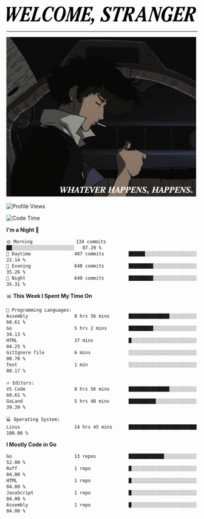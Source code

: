 <picture>
  <source media="(prefers-color-scheme: dark)" srcset="./headers/welcome_white.png">
  <img alt="WELCOME, STRANGER" src="./headers/welcome.png" width="500">
</picture>

<hr>

![Whatever happens, happens](./whatever_happens.gif)

![Profile Views](https://komarev.com/ghpvc/?username=darleet&color=blue)

<!--START_SECTION:waka-->
![Code Time](http://img.shields.io/badge/Code%20Time-126%20hrs%2059%20mins-blue)

**I'm a Night 🦉** 

```text
🌞 Morning                134 commits         ██░░░░░░░░░░░░░░░░░░░░░░░   07.29 % 
🌆 Daytime                407 commits         ██████░░░░░░░░░░░░░░░░░░░   22.14 % 
🌃 Evening                648 commits         █████████░░░░░░░░░░░░░░░░   35.26 % 
🌙 Night                  649 commits         █████████░░░░░░░░░░░░░░░░   35.31 % 
```


📊 **This Week I Spent My Time On** 

```text
💬 Programming Languages: 
Assembly                 8 hrs 56 mins       ███████████████░░░░░░░░░░   60.61 % 
Go                       5 hrs 2 mins        █████████░░░░░░░░░░░░░░░░   34.13 % 
HTML                     37 mins             █░░░░░░░░░░░░░░░░░░░░░░░░   04.25 % 
GitIgnore file           6 mins              ░░░░░░░░░░░░░░░░░░░░░░░░░   00.70 % 
Text                     1 min               ░░░░░░░░░░░░░░░░░░░░░░░░░   00.17 % 

🔥 Editors: 
VS Code                  8 hrs 56 mins       ███████████████░░░░░░░░░░   60.61 % 
GoLand                   5 hrs 48 mins       ██████████░░░░░░░░░░░░░░░   39.39 % 

💻 Operating System: 
Linux                    14 hrs 45 mins      █████████████████████████   100.00 % 
```

**I Mostly Code in Go** 

```text
Go                       13 repos            █████████████░░░░░░░░░░░░   52.00 % 
Roff                     1 repo              █░░░░░░░░░░░░░░░░░░░░░░░░   04.00 % 
HTML                     1 repo              █░░░░░░░░░░░░░░░░░░░░░░░░   04.00 % 
JavaScript               1 repo              █░░░░░░░░░░░░░░░░░░░░░░░░   04.00 % 
Assembly                 1 repo              █░░░░░░░░░░░░░░░░░░░░░░░░   04.00 % 
```




<!--END_SECTION:waka-->
